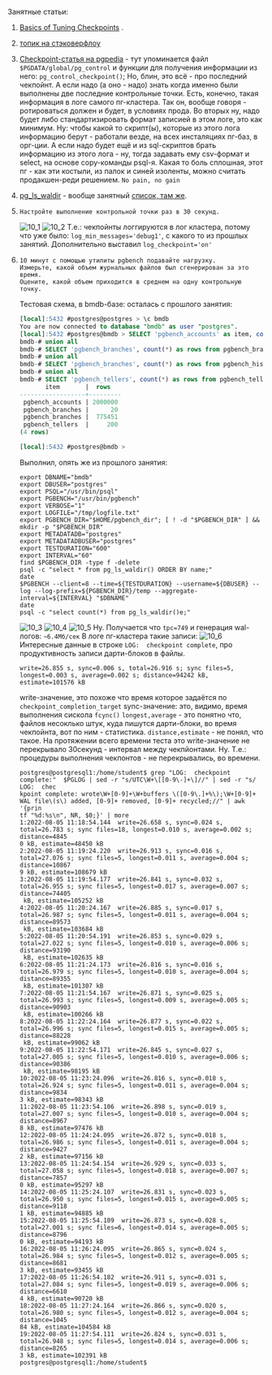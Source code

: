  Занятные статьи: 
 1. [Basics of Tuning Checkpoints](https://www.enterprisedb.com/blog/basics-tuning-checkpoints) .
 2. [топик на стэковерфлоу](https://dba.stackexchange.com/questions/61822/what-happens-in-postgresql-checkpoint)
 3. [Checkpoint-статья на pgpedia](https://pgpedia.info/c/checkpoint.html) - тут упоминается файл `$PGDATA/global/pg_control` и функции для получения информации из него: `pg_control_checkpoint()`;
    Но, блин, это всё - про последний чекпойнт. А если надо (а оно - надо) знать когда именно были выполнены две последние контрольные точки.
    Есть, конечно, такая информация в логе самого пг-кластера.
    Так он, вообще говоря - ротироваться должен и будет, в условиях прода. 
    Во вторых ну, надо будет либо стандартизировать формат записией в этом логе, это как минимум. Ну: чтобы какой то скрипт(ы), которые из этого лога информацию берут - работали везде, на всех инсталяциях пг-баз, в орг-ции.
    А если надо будет ещё и из sql-скриптов брать информацию из этого лога - ну, тогда задавать ему csv-формат и select, на основе copy-команды psql-я.
    Какая то боль сплошная, этот пг - как эти костыли, из палок и синей изоленты, можно считать продакшен-реди решением. 
    `No pain, no gain`
4.  [pg_ls_waldir](https://pgpedia.info/p/pg_ls_waldir.html) - вообще занятный [список, там же](https://pgpedia.info/version-charts/file-system-functions.html).

1. ```
   Настройте выполнение контрольной точки раз в 30 секунд.
   ```
   ![10_1](/HomeWorks/Lesson10/10_1.png)
   ![10_2](/HomeWorks/Lesson10/10_2.png)
   Т.е.: чекпойнты логгируются в лог кластера, потому что уже было: `log_min_messages='debug1'`, с какого то из прошлых занятий.
   Дополнительно выставил `log_checkpoint='on'`
2. ```
   10 минут c помощью утилиты pgbench подавайте нагрузку.
   Измерьте, какой объем журнальных файлов был сгенерирован за это время. 
   Оцените, какой объем приходится в среднем на одну контрольную точку.
   ```
   Тестовая схема, в bmdb-базе: осталась с прошлого занятия:
   ```sql
   [local]:5432 #postgres@postgres > \c bmdb
   You are now connected to database "bmdb" as user "postgres".
   [local]:5432 #postgres@bmdb > SELECT 'pgbench_accounts' as item, count(*) as rows from pgbench_accounts
   bmdb-# union all
   bmdb-# SELECT 'pgbench_branches', count(*) as rows from pgbench_branches
   bmdb-# union all
   bmdb-# SELECT 'pgbench_branches', count(*) as rows from pgbench_history
   bmdb-# union all
   bmdb-# SELECT 'pgbench_tellers', count(*) as rows from pgbench_tellers;
          item       |  rows
   ------------------+---------
    pgbench_accounts | 2000000
    pgbench_branches |      20
    pgbench_branches |  775451
    pgbench_tellers  |     200
   (4 rows)
   
   [local]:5432 #postgres@bmdb >
   ```
   Выполнил, опять же из прошлого занятия:
   ```shell
   export DBNAME="bmdb"
   export DBUSER="postgres"
   export PSQL="/usr/bin/psql"
   export PGBENCH="/usr/bin/pgbench"
   export VERBOSE="1"
   export LOGFILE="/tmp/logfile.txt"
   export PGBENCH_DIR="$HOME/pgbench_dir"; [ ! -d "$PGBENCH_DIR" ] && mkdir -p "$PGBENCH_DIR"
   export METADATADB="postgres"
   export METADATADBUSER="postgres"
   export TESTDURATION="600"
   export INTERVAL="60"
   find $PGBENCH_DIR -type f -delete
   psql -c "select * from pg_ls_waldir() ORDER BY name;" 
   date
   $PGBENCH --client=8 --time=${TESTDURATION} --username=${DBUSER} --log --log-prefix=${PGBENCH_DIR}/temp --aggregate-interval=${INTERVAL} "$DBNAME"
   date
   psql -c "select count(*) from pg_ls_waldir()e;"
   ```
   ![10_3](/HomeWorks/Lesson10/10_3.png)
   ![10_4](/HomeWorks/Lesson10/10_4.png)
   ![10_5](/HomeWorks/Lesson10/10_5.png)
   Ну. 
   Получается что `tpc=749` и генерация wal-логов: `~6.4Мб/сек`
   В логе пг-кластера такие записи:
   ![10_6](/HomeWorks/Lesson10/10_6.png)
   Интересные данные в строке `LOG:  checkpoint complete`, про продуктивность записи дарти-блоков в файлы.
   ```
   write=26.855 s, sync=0.006 s, total=26.916 s; sync files=5, longest=0.003 s, average=0.002 s; distance=94242 kB, estimate=101576 kB
   ```
   write-значение, это похоже что время которое задаётся по `checkpoint_completion_target`
   synс-значение: это, видимо, время выполнения сискола `fcync()`
   `longest,average` - это понятно что, файлов несоклько штук, куда пишутся дарти-блоки, во время чекпойнта, вот по ним - статистика.
   `distance,estimate` - не понял, что такое.
   На протяжении всего времени теста это write-значение не перекрывало 30секунд - интервал между чекпйонтами.
   Ну. Т.е.: процедуры выполнения чекпонтов - не перекрывались, во времени.
   ```shell
   postgres@postgresql1:/home/student$ grep "LOG:  checkpoint complete:"  $PGLOG | sed -r "s/UTC\W+\[[0-9\-]+\]//" | sed -r "s/ LOG:  chec
   kpoint complete: wrote\W+[0-9]+\W+buffers \([0-9\.]+%\);\W+[0-9]+ WAL file\(s\) added, [0-9]+ removed, [0-9]+ recycled;//" | awk '{prin
   tf "%d:%s\n", NR, $0;}' | more
   1:2022-08-05 11:18:54.144  write=26.658 s, sync=0.024 s, total=26.783 s; sync files=18, longest=0.010 s, average=0.002 s; distance=4845
   0 kB, estimate=48450 kB
   2:2022-08-05 11:19:24.220  write=26.913 s, sync=0.016 s, total=27.076 s; sync files=5, longest=0.011 s, average=0.004 s; distance=10867
   9 kB, estimate=108679 kB
   3:2022-08-05 11:19:54.177  write=26.841 s, sync=0.032 s, total=26.955 s; sync files=5, longest=0.017 s, average=0.007 s; distance=74405
    kB, estimate=105252 kB
   4:2022-08-05 11:20:24.167  write=26.885 s, sync=0.017 s, total=26.987 s; sync files=5, longest=0.011 s, average=0.004 s; distance=89573
    kB, estimate=103684 kB
   5:2022-08-05 11:20:54.191  write=26.853 s, sync=0.029 s, total=27.022 s; sync files=5, longest=0.010 s, average=0.006 s; distance=93190
    kB, estimate=102635 kB
   6:2022-08-05 11:21:24.173  write=26.816 s, sync=0.016 s, total=26.979 s; sync files=5, longest=0.010 s, average=0.004 s; distance=89355
    kB, estimate=101307 kB
   7:2022-08-05 11:21:54.167  write=26.871 s, sync=0.025 s, total=26.993 s; sync files=5, longest=0.009 s, average=0.005 s; distance=90903
    kB, estimate=100266 kB
   8:2022-08-05 11:22:24.164  write=26.877 s, sync=0.022 s, total=26.996 s; sync files=5, longest=0.015 s, average=0.005 s; distance=88228
    kB, estimate=99062 kB
   9:2022-08-05 11:22:54.171  write=26.845 s, sync=0.027 s, total=27.005 s; sync files=5, longest=0.010 s, average=0.006 s; distance=90386
    kB, estimate=98195 kB
   10:2022-08-05 11:23:24.096  write=26.816 s, sync=0.018 s, total=26.924 s; sync files=5, longest=0.011 s, average=0.004 s; distance=9834
   3 kB, estimate=98343 kB
   11:2022-08-05 11:23:54.106  write=26.898 s, sync=0.019 s, total=27.007 s; sync files=5, longest=0.010 s, average=0.004 s; distance=8967
   8 kB, estimate=97476 kB
   12:2022-08-05 11:24:24.095  write=26.872 s, sync=0.018 s, total=26.986 s; sync files=5, longest=0.011 s, average=0.004 s; distance=9427
   2 kB, estimate=97156 kB
   13:2022-08-05 11:24:54.154  write=26.929 s, sync=0.033 s, total=27.058 s; sync files=5, longest=0.018 s, average=0.007 s; distance=7857
   0 kB, estimate=95297 kB
   14:2022-08-05 11:25:24.107  write=26.831 s, sync=0.023 s, total=26.950 s; sync files=5, longest=0.015 s, average=0.005 s; distance=9118
   1 kB, estimate=94885 kB
   15:2022-08-05 11:25:54.109  write=26.873 s, sync=0.028 s, total=27.001 s; sync files=6, longest=0.014 s, average=0.005 s; distance=8796
   0 kB, estimate=94193 kB
   16:2022-08-05 11:26:24.095  write=26.865 s, sync=0.024 s, total=26.984 s; sync files=5, longest=0.012 s, average=0.005 s; distance=8681
   3 kB, estimate=93455 kB
   17:2022-08-05 11:26:54.182  write=26.911 s, sync=0.031 s, total=27.084 s; sync files=5, longest=0.019 s, average=0.006 s; distance=6610
   4 kB, estimate=90720 kB
   18:2022-08-05 11:27:24.164  write=26.866 s, sync=0.020 s, total=26.980 s; sync files=5, longest=0.012 s, average=0.004 s; distance=1045
   84 kB, estimate=104584 kB
   19:2022-08-05 11:27:54.111  write=26.824 s, sync=0.031 s, total=26.948 s; sync files=5, longest=0.014 s, average=0.006 s; distance=8265
   3 kB, estimate=102391 kB
   postgres@postgresql1:/home/student$
   ```
